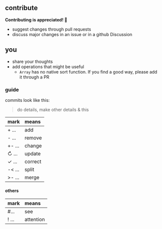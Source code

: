 ## contribute

**Contributing is appreciated! 💙**

- suggest changes through pull requests
- discuss major changes in an issue or in a github Discussion

## you

- share your thoughts
- add operations that might be useful
    - `Array` has no native sort function. If you find a good way, please add it through a PR

### guide

commits look like this:
> do details, make other details & this

| mark     | means   |
| :------- | :------ |
| + ...    | add     |
| - ...    | remove  |
| +- ...   | change  |
| ↻ ...    | update  |
| ✓ ...    | correct |
| -< ...   | split   |
| >- ...   | merge   |

#### others
| mark        | means         |
| :---------- | :------------ |
| #...        | see           |
| ! ...       | attention     |
